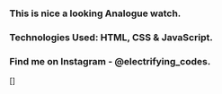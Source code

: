 ### This is nice a looking Analogue watch.

### Technologies Used: HTML, CSS & JavaScript.

### Find me on Instagram - @electrifying_codes.

[]
